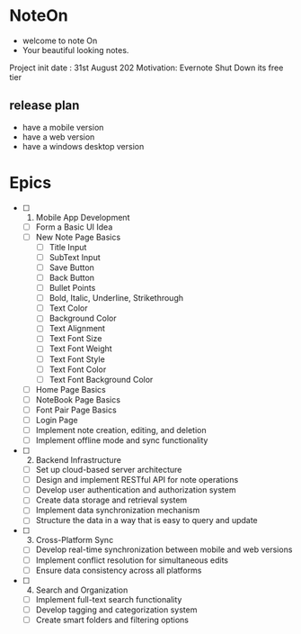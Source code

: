 # NoteOn

* welcome to note On
* Your beautiful looking notes.


Project init date : 31st August 202
Motivation: Evernote Shut Down its free tier

## release plan
* have a mobile version 
* have a web version
* have a windows desktop version



# Epics

- [ ] 1. Mobile App Development
    - [ ] Form a Basic UI Idea 
    - [ ] New Note Page Basics
        - [ ] Title Input
        - [ ] SubText Input
        - [ ] Save Button
        - [ ] Back Button
        - [ ] Bullet Points
        - [ ] Bold, Italic, Underline, Strikethrough
        - [ ] Text Color
        - [ ] Background Color
        - [ ] Text Alignment
        - [ ] Text Font Size
        - [ ] Text Font Weight
        - [ ] Text Font Style
        - [ ] Text Font Color
        - [ ] Text Font Background Color
    - [ ] Home Page Basics
    - [ ] NoteBook Page Basics
    - [ ] Font Pair Page Basics
    - [ ] Login Page 
   - [ ] Implement note creation, editing, and deletion
   - [ ] Implement offline mode and sync functionality

- [ ] 2. Backend Infrastructure
   - [ ] Set up cloud-based server architecture
   - [ ] Design and implement RESTful API for note operations
   - [ ] Develop user authentication and authorization system
   - [ ] Create data storage and retrieval system
   - [ ] Implement data synchronization mechanism
   - [ ] Structure the data in a way that is easy to query and update

- [ ] 3. Cross-Platform Sync
   - [ ] Develop real-time synchronization between mobile and web versions
   - [ ] Implement conflict resolution for simultaneous edits
   - [ ] Ensure data consistency across all platforms

- [ ] 4. Search and Organization
   - [ ] Implement full-text search functionality
   - [ ] Develop tagging and categorization system
   - [ ] Create smart folders and filtering options
